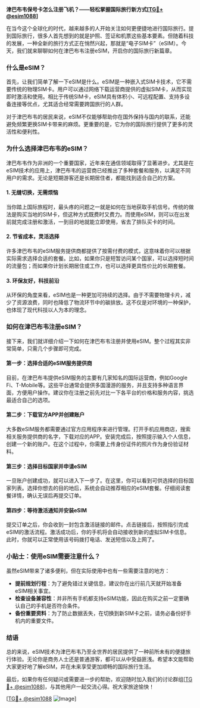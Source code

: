 **津巴布韦保号卡怎么注册飞机？——轻松掌握国际旅行新方式[[TG💪+ @esim1088](https://t.me/s/esim1088)]**

在当今这个全球化的时代，越来越多的人开始关注如何更便捷地进行国际旅行。提到国际旅行，很多人首先想到的就是护照、签证和机票这些基本要素。但随着科技的发展，一种全新的旅行方式正在悄然兴起，那就是“电子SIM卡”（eSIM）。今天，我们就来聊聊如何在津巴布韦注册eSIM，开启你的国际旅行新篇章。

### 什么是eSIM？

首先，让我们简单了解一下eSIM是什么。eSIM是一种嵌入式SIM卡技术，它不需要传统的物理SIM卡。用户可以通过网络下载运营商提供的虚拟SIM卡，从而实现即时激活和使用。相比于传统SIM卡，eSIM具有体积小、可远程配置、支持多设备连接等优点，尤其适合经常需要跨国旅行的人群。

对于津巴布韦的居民来说，eSIM不仅能够帮助你在国外保持与国内的联系，还能避免频繁更换SIM卡带来的麻烦。更重要的是，它为你的国际旅行提供了更多的灵活性和便利性。

### 为什么选择津巴布韦的eSIM？

津巴布韦作为非洲的一个重要国家，近年来在通信领域取得了显著进步。尤其是在eSIM技术的应用上，津巴布韦的运营商已经推出了多种套餐和服务，以满足不同用户的需求。无论是短期游客还是长期居住者，都能找到适合自己的方案。

#### 1. **无缝切换，无需烦恼**
当你踏上国际旅程时，最头疼的问题之一就是如何在当地获取手机信号。传统的做法是购买当地的SIM卡，但这种方式既费时又费力。而使用eSIM，则可以在出发前就完成注册和激活，一到目的地就能立即使用，省去了排队买卡的时间。

#### 2. **节省成本，灵活选择**
许多津巴布韦的eSIM服务提供商都提供了按需付费的模式，这意味着你可以根据实际需求选择合适的套餐。比如，如果你只是短暂访问某个国家，可以选择短时间的流量包；而如果你计划长期居住或工作，也可以选择更具性价比的长期套餐。

#### 3. **环保友好，科技前沿**
从环保的角度来看，eSIM也是一种更加可持续的选择。由于不需要物理卡片，减少了资源浪费，同时也降低了物流环节中的碳排放。这不仅是对环境的一种保护，也体现了现代科技以人为本的理念。

### 如何在津巴布韦注册eSIM？

接下来，我们就详细介绍一下如何在津巴布韦注册并使用eSIM。整个过程其实非常简单，只需几个步骤即可完成。

#### 第一步：选择合适的eSIM服务提供商

目前，在津巴布韦提供eSIM服务的主要有几家知名的国际运营商，例如Google Fi、T-Mobile等。这些平台通常会提供多国漫游的服务，并且支持多种语言界面，方便用户操作。建议你在注册之前先对比一下各平台的价格和服务内容，挑选最适合自己的选项。

#### 第二步：下载官方APP并创建账户

大多数eSIM服务都需要通过官方应用程序来进行管理。打开手机应用商店，搜索相关服务提供商的名字，下载对应的APP。安装完成后，按照提示输入个人信息，创建一个新的账户。在这个过程中，你需要上传身份证件的照片作为身份验证材料。

#### 第三步：选择目标国家并申请eSIM

一旦账户创建成功，就可以进入下一步了。在这里，你可以看到可供选择的目标国家列表。选择你想去的目的地后，系统会自动推荐相应的eSIM套餐。仔细阅读套餐详情，确认无误后再提交订单。

#### 第四步：等待激活通知并安装eSIM

提交订单之后，你会收到一封包含激活链接的邮件。点击链接后，按照指引完成eSIM的激活流程。激活成功后，你的手机将会自动接收到新的虚拟SIM卡信息。此时，你就可以正常使用该号码拨打电话、发送短信以及上网了。

### 小贴士：使用eSIM需要注意什么？

虽然eSIM带来了诸多便利，但在实际使用中也有一些需要注意的地方：

- **提前规划行程**：为了避免错过关键信息，建议你在出行前几天就开始准备eSIM相关事宜。
- **检查设备兼容性**：并非所有手机都支持eSIM功能，因此在购买之前一定要确认自己的手机是否符合条件。
- **备份重要资料**：为了防止数据丢失，在切换到新SIM卡之前，请务必备份好手机内的重要文件。

### 结语

总的来说，eSIM技术为津巴布韦乃至全世界的居民提供了一种前所未有的便捷旅行体验。无论你是商务人士还是普通游客，都可以从中受益匪浅。希望本文能帮助大家更好地了解eSIM，并在未来享受更加顺畅的国际旅行生活。

最后，如果你有任何疑问或需要进一步的帮助，欢迎随时加入我们的讨论群组[[TG💪+ @esim1088](https://t.me/s/esim1088)]，与其他用户一起交流心得。祝大家旅途愉快！

[[TG💪+ @esim1088](https://t.me/s/esim1088) ![Image](https://i.postimg.cc/4NQfJmqS/Snipaste-2025-05-13-00-14-12.png)]